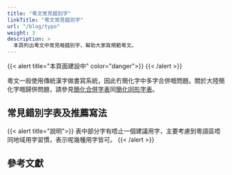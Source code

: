 ```yaml
---
title: "粵文常見錯別字"
linkTitle: "粵文常見錯別字"
url: "/blog/typo"
weight: 3
description: >
  本頁列出粵文中常見嘅錯別字，幫助大家寫規範粵文。
---
```


{{< alert title="本頁面建設中" color="danger">}}
{{< /alert >}}

粵文一般使用傳統漢字做書寫系統，因此冇簡化字中多字合併嘅問題。關於大陸簡化字嘅歸併問題，請參見[簡化合併字表](http://www.guguolin.com/tool_jianhua_hbz.php)同[簡化同形字表](http://www.guguolin.com/tool_jianhua_txz.php)。

## 常見錯別字表及推薦寫法

{{< alert title="說明">}}
表中部分字有唔止一個建議用字，主要考慮到粵語區唔同地域用字習慣，表示呢幾種用字皆可。
{{< /alert >}}



## 參考文獻
